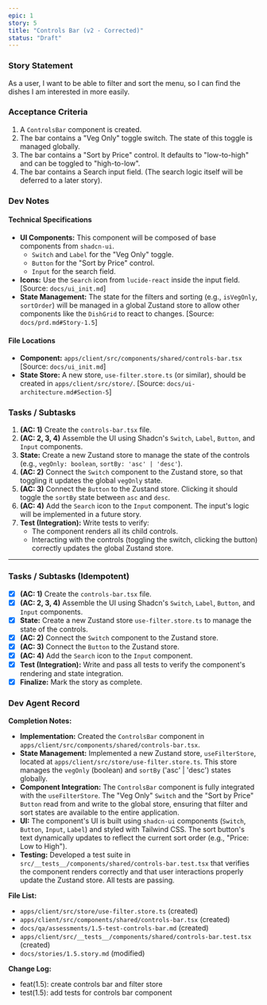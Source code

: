 ```yaml
---
epic: 1
story: 5
title: "Controls Bar (v2 - Corrected)"
status: "Draft"
---
```


### Story Statement

As a user, I want to be able to filter and sort the menu, so I can find the dishes I am interested in more easily.

### Acceptance Criteria

1.  A `ControlsBar` component is created.
2.  The bar contains a "Veg Only" toggle switch. The state of this toggle is managed globally.
3.  The bar contains a "Sort by Price" control. It defaults to "low-to-high" and can be toggled to "high-to-low".
4.  The bar contains a Search input field. (The search logic itself will be deferred to a later story).

### Dev Notes

#### Technical Specifications

*   **UI Components:** This component will be composed of base components from `shadcn-ui`.
    *   `Switch` and `Label` for the "Veg Only" toggle.
    *   `Button` for the "Sort by Price" control.
    *   `Input` for the search field.
*   **Icons:** Use the `Search` icon from `lucide-react` inside the input field. [Source: `docs/ui_init.md`]
*   **State Management:** The state for the filters and sorting (e.g., `isVegOnly`, `sortOrder`) will be managed in a global Zustand store to allow other components like the `DishGrid` to react to changes. [Source: `docs/prd.md#Story-1.5`]

#### File Locations

*   **Component:** `apps/client/src/components/shared/controls-bar.tsx` [Source: `docs/ui_init.md`]
*   **State Store:** A new store, `use-filter.store.ts` (or similar), should be created in `apps/client/src/store/`. [Source: `docs/ui-architecture.md#Section-5`]

### Tasks / Subtasks

1.  **(AC: 1)** Create the `controls-bar.tsx` file.
2.  **(AC: 2, 3, 4)** Assemble the UI using Shadcn's `Switch`, `Label`, `Button`, and `Input` components.
3.  **State:** Create a new Zustand store to manage the state of the controls (e.g., `vegOnly: boolean`, `sortBy: 'asc' | 'desc'`).
4.  **(AC: 2)** Connect the `Switch` component to the Zustand store, so that toggling it updates the global `vegOnly` state.
5.  **(AC: 3)** Connect the `Button` to the Zustand store. Clicking it should toggle the `sortBy` state between `asc` and `desc`.
6.  **(AC: 4)** Add the `Search` icon to the `Input` component. The input's logic will be implemented in a future story.
7.  **Test (Integration):** Write tests to verify:
    *   The component renders all its child controls.
    *   Interacting with the controls (toggling the switch, clicking the button) correctly updates the global Zustand store.

---

### Tasks / Subtasks (Idempotent)

- [x] **(AC: 1)** Create the `controls-bar.tsx` file.
- [x] **(AC: 2, 3, 4)** Assemble the UI using Shadcn's `Switch`, `Label`, `Button`, and `Input` components.
- [x] **State:** Create a new Zustand store `use-filter.store.ts` to manage the state of the controls.
- [x] **(AC: 2)** Connect the `Switch` component to the Zustand store.
- [x] **(AC: 3)** Connect the `Button` to the Zustand store.
- [x] **(AC: 4)** Add the `Search` icon to the `Input` component.
- [x] **Test (Integration):** Write and pass all tests to verify the component's rendering and state integration.
- [x] **Finalize:** Mark the story as complete.

### Dev Agent Record

**Completion Notes:**

*   **Implementation:** Created the `ControlsBar` component in `apps/client/src/components/shared/controls-bar.tsx`.
*   **State Management:** Implemented a new Zustand store, `useFilterStore`, located at `apps/client/src/store/use-filter.store.ts`. This store manages the `vegOnly` (boolean) and `sortBy` ('asc' | 'desc') states globally.
*   **Component Integration:** The `ControlsBar` component is fully integrated with the `useFilterStore`. The "Veg Only" `Switch` and the "Sort by Price" `Button` read from and write to the global store, ensuring that filter and sort states are available to the entire application.
*   **UI:** The component's UI is built using `shadcn-ui` components (`Switch`, `Button`, `Input`, `Label`) and styled with Tailwind CSS. The sort button's text dynamically updates to reflect the current sort order (e.g., "Price: Low to High").
*   **Testing:** Developed a test suite in `src/__tests__/components/shared/controls-bar.test.tsx` that verifies the component renders correctly and that user interactions properly update the Zustand store. All tests are passing.

**File List:**

*   `apps/client/src/store/use-filter.store.ts` (created)
*   `apps/client/src/components/shared/controls-bar.tsx` (created)
*   `docs/qa/assessments/1.5-test-controls-bar.md` (created)
*   `apps/client/src/__tests__/components/shared/controls-bar.test.tsx` (created)
*   `docs/stories/1.5.story.md` (modified)

**Change Log:**

*   feat(1.5): create controls bar and filter store
*   test(1.5): add tests for controls bar component
